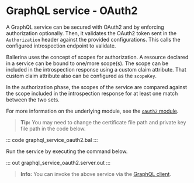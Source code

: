 # GraphQL service - OAuth2

A GraphQL service can be secured with OAuth2 and by enforcing authorization optionally. Then, it validates the OAuth2 token sent in the `Authorization` header against the provided configurations. This calls the configured introspection endpoint to validate.

Ballerina uses the concept of scopes for authorization. A resource declared in a service can be bound to one/more scope(s). The scope can be included in the introspection response using a custom claim attribute. That custom claim attribute also can be configured as the `scopeKey`.

In the authorization phase, the scopes of the service are compared against the scope included in the introspection response for at least one match between the two sets.

For more information on the underlying module, see the [`oauth2` module](https://lib.ballerina.io/ballerina/oauth2/latest/).

>**Tip:** You may need to change the certificate file path and private key file path in the code below.

::: code graphql_service_oauth2.bal :::

Run the service by executing the command below.

::: out graphql_service_oauth2.server.out :::

>**Info:** You can invoke the above service via the [GraphQL client](/learn/by-example/graphql-client/).
